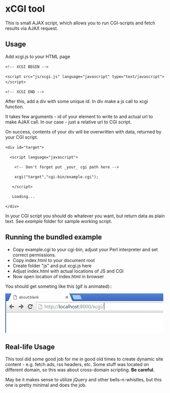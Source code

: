 # xCGI tool
This is small AJAX script, which allows you to run CGI-scripts and fetch results
via AJAX request.
## Usage
Add xcgi.js to your HTML page

`<!-- XCGI BEGIN -->`

`<script src="js/xcgi.js" language="javascript" type="text/javascript"></script>`

`<!-- XCGI END -->`

After this, add a div with some unique id.
In div make a js call to xcgi function.

It takes few arguments - id of your element to write to and actual url to make AJAX call. In our case - just a relative url to CGI script.

On success, contents of your div will be
overwritten with data, returned by your CGI script.

`<div id="target">`

`  <script language="javascript">`

`    <!-- Don't forget put _your_ cgi path here -->`

`    xcgi("target","cgi-bin/example.cgi");`

`   </script>`

`   Loading...`

`</div>`

 In your CGI script you should do whatever you want, but return data as plain text.
 See *example* folder for sample working script.

## Running the bundled example

 * Copy example.cgi to your cgi-bin, adjust your Perl interpreter and set correct permissions.
 * Copy index.html to your document root
 * Create folder "js" and put xcgi.js here
 * Adjust index.html with actual locations of JS and CGI
 * Now open location of index.html in browser

You should get someting like this (gif is animated)::

![xCGI in action](working.gif)


##  Real-life Usage
This tool did some good job for me in good old times to create dynamic site content - e.g. fetch ads, rss headers, etc. Some stuff was located on different domain, so  this was about cross-domain scripting.
**Be careful.**

May be it makes sense to utilize jQuery and other bells-n-whistles, but this one is pretty minimal and does the job.

